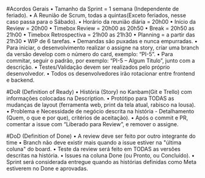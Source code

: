 #Acordos Gerais
•	Tamanho da Sprint = 1 semana (Independente de feriado).
•	A Reunião de Scrum, todas a quintas(Exceto feriados, nesse caso passa para o Sábado).
•	Horário da reunião diária = 20h00
•	Início da Review = 20h00
•	Timebox Review = 20h00 as 20h50
•	Break = 20h50 as 21h00
•	Timebox Retrospectiva = 21h00 as 21h30
•	Planning = a partir das 21h30
•	WIP de 6 tarefas.
•	Demandas são puxadas e nunca empurradas.
•	Para iniciar, o desenvolvimento realizar o assigne na story, criar uma branch da versão develop com o número do card, exemplo: “PI-5”.
•	Para commitar, seguir o padrão, por exemplo: “PI-5 – Algum Titulo”, junto com a descrição.
•	Testes/Validação devem ser realizados pelo próprio desenvolvedor.
•	Todos os desenvolvedores irão rotacionar entre frontend e backend.

#DoR (Definition of Ready)
•	História (Story) no Kanbam(Git e Trello) com informações colocadas na Description.
•	Protótipo para TODAS as mudanças de layout (ferramenta web, print da tela atual, rabisco na lousa).
•	Problema e Necessidade de negócio descrita na história - Detalhamento (Quem, o que e por que), critérios de aceitação).
•	Após o commit e PR, comentar a issue com “Liberado para Review”, e remover o assigne.

#DoD (Definition of Done)
•	A review deve ser feito por outro integrante do time
•	Branch não deve existir mais quando a issue estiver na "última coluna" do board.
•	Teste da review será feito em TODAS as versões descritas na história.
•	Issues na coluna Done (ou Pronto, ou Concluído).
•	Sprint será considerada entregue quando as histórias definidas como Meta estiverem no Done e aprovadas.

